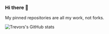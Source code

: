 ### Hi there 👋

My pinned repositories are all my work, not forks. 

![Trevors's GitHub stats](https://github-readme-stats.vercel.app/api?username=indreklasn&show_icons=true&theme=synthwave)

